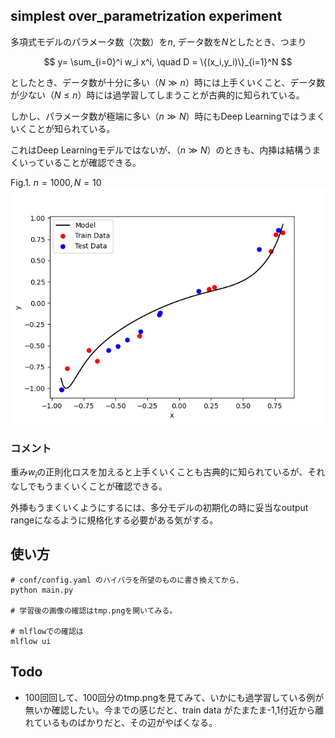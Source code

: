 ## simplest over_parametrization experiment

多項式モデルのパラメータ数（次数）を$n$, データ数を$N$としたとき、つまり

$$
y= \sum_{i=0}^i w_i x^i, \quad
D = \{(x_i,y_i)\}_{i=1}^N
$$

としたとき、データ数が十分に多い（$N \gg n$）時には上手くいくこと、データ数が少ない（$N \leq n$）時には過学習してしまうことが古典的に知られている。

しかし、パラメータ数が極端に多い（$n \gg N$）時にもDeep Learningではうまくいくことが知られている。

これはDeep Learningモデルではないが、（$n \gg N$）のときも、内挿は結構うまくいっていることが確認できる。

Fig.1. $n=1000,N=10$
![画像例](images/tmp.png)

### コメント
重み$w_i$の正則化ロスを加えると上手くいくことも古典的に知られているが、それなしでもうまくいくことが確認できる。

外挿もうまくいくようにするには、多分モデルの初期化の時に妥当なoutput rangeになるように規格化する必要がある気がする。

## 使い方
```
# conf/config.yaml のハイパラを所望のものに書き換えてから、
python main.py

# 学習後の画像の確認はtmp.pngを開いてみる。

# mlflowでの確認は
mlflow ui
```

## Todo
- 100回回して、100回分のtmp.pngを見てみて、いかにも過学習している例が無いか確認したい。今までの感じだと、train data がたまたま-1,1付近から離れているものばかりだと、その辺がやばくなる。